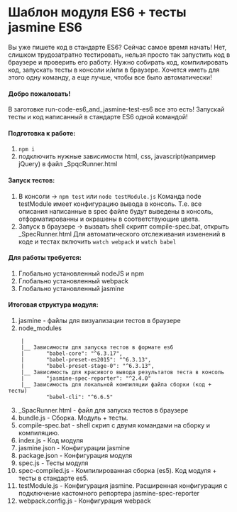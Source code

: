 # Шаблон модуля ES6 + тесты jasmine ES6

Вы уже пишете код в стандарте ES6? Сейчас самое время начать! 
Нет, слишком трудозатратно тестировать, нельзя просто так
запустить код в браузере и проверить его работу. Нужно собирать код, компилировать код, запускать тесты в консоли и/или
в браузере. 
Хочется иметь для этого одну команду, а еще лучше, чтобы все было автоматически!

#### Добро пожаловать!
 В заготовке run-code-es6_and_jasmine-test-es6 все это есть! Запускай тесты и код написанный в стандарте ES6 одной командой!

#### Подготовка к работе:
1. ```npm i```
2. подключить нужные зависимости html, css, javascript(например jQuery) в файл _SpqcRunner.html

#### Запуск тестов:
1. В консоли -> ```npm test``` или ```node testModule.js```
    Команда node testModule имеет конфигурацию вывода в консоль. Т.е. все описания написанные в spec файле будут
    выведены в консоль, отформатированны и окрашены в соответствующие цвета.
2. Запуск в браузере -> вызвать shell скрипт compile-spec.bat, открыть _SpecRunner.html
    Для автоматического отслеживания изменений в коде и тестах включить ```watch webpack``` и ```watch babel```
	
#### Для работы требуется:
1. Глобально установленный nodeJS и npm
2. Глобально установленный webpack
3. Глобально установленный jasmine

#### Итоговая структура модуля:
1. jasmine - файлы для визуализации тестов в браузере
2. node_modules
```
    |
    |__ Зависимости для запуска тестов в формате es6
    |       "babel-core": "^6.3.17",
    |       "babel-preset-es2015": "^6.3.13",
    |       "babel-preset-stage-0": "^6.3.13",
    |__ Зависимость для красивого вывода результатов теста в консоль
    |       "jasmine-spec-reporter": "^2.4.0"
    |__ Зависимость для локальной компиляции файла сборки (код + тесты)
            "babel-cli": "^6.6.5"
```
3. _SpacRunner.html - файл для запуска тестов в браузере
4. bundle.js - Сборка. Модуль + тесты.
5. compile-spec.bat - shell скрип с двумя командами на сборку и компиляцию.
6. index.js - Код модуля
7. jasmine.json - Конфигурации jasmine
8. package.json - Конфигурация модуля
9. spec.js - Тесты модуля
10. spec-compiled.js - Компилированная сборка (es5). Код модуля + тесты в стандарте es5.
11. testModule.js - Конфигурация jasmine. Расширенная конфигурация с подключение кастомного репортера
    jasmine-spec-reporter
12. webpack.config.js - Конфигурация webpack